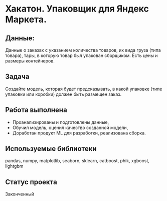 # **Хакатон. Упаковщик для Яндекс Маркета.**

## **Данные:**
Данные о заказах с указанием количества товаров, их вида груза (типа товара), тары, в которую товар был упакован сборщиком. Есть цены и размеры контейнеров.

## **Задача**
Создайте модель, которая будет предсказывать, в какой упаковке (типе упаковки или коробки) должен быть размещен заказ.

## **Работа выполнена**
- Проанализированы и подготовлены данные,
- Обучил модель, оценил качество созданной модели,
- Доработан продукт ML для разработки, реализована сборка.

## **Используемые библиотеки**
pandas, numpy, matplotlib, seaborn, sklearn, catboost, phik, xgboost, lightgbm

## **Статус проекта**
Законченный
